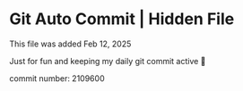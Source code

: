 # Git Auto Commit | Hidden File

This file was added Feb 12, 2025

Just for fun and keeping my daily git commit active 🤪

commit number: 2109600
